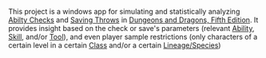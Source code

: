 This project is a windows app for simulating and statistically analyzing [Abilty Checks](https://www.dndbeyond.com/compendium/rules/basic-rules/using-ability-scores#AbilityChecks) and [Saving Throws](https://www.dndbeyond.com/compendium/rules/basic-rules/using-ability-scores#SavingThrows) in [Dungeons and Dragons, Fifth Edition](https://www.dndbeyond.com/sources/basic-rules). It provides insight based on the check or save's parameters (relevant [Ability](https://www.dndbeyond.com/compendium/rules/basic-rules/using-ability-scores#AbilityScoresandModifiers), [Skill](https://www.dndbeyond.com/sources/basic-rules/using-ability-scores#Skills), and/or [Tool](https://www.dndbeyond.com/sources/basic-rules/equipment#Tools)), and even player sample restrictions (only characters of a certain level in a certain [Class](https://www.dndbeyond.com/compendium/rules/basic-rules/classes) and/or a certain [Lineage/Species](https://www.dndbeyond.com/compendium/rules/basic-rules/races))
